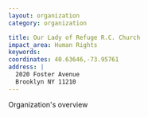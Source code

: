 ```yaml
---
layout: organization
category: organization

title: Our Lady of Refuge R.C. Church
impact_area: Human Rights
keywords: 
coordinates: 40.63646,-73.95761
address: |
  2020 Foster Avenue
  Brooklyn NY 11210
---
```

Organization's overview

